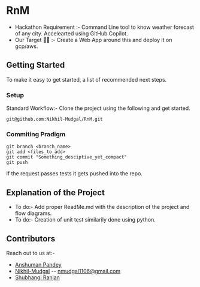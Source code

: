 # RnM

* Hackathon Requirement :- Command Line tool to know weather forecast of any city. Accelearted using GitHub Copilot.
* Our Target 🚀🚀 :- Create a Web App around this and deploy it on gcp/aws. 


## Getting Started

To make it easy to get started, a list of recommended next steps.

### Setup 

Standard Workflow:- 
Clone the project using the following and get started. 

```
git@github.com:Nikhil-Mudgal/RnM.git
```

### Commiting Pradigm 

```
git branch <branch_name>
git add <files_to_add>
git commit "Something_desciptive_yet_compact"
git push 

```
If the request passes tests it gets pushed into the repo. 

## Explanation of the Project

* To do:- Add proper ReadMe.md with the description of the project and flow diagrams. 
* To do:- Creation of unit test similarily done using python. 

## Contributors 

Reach out to us at:-
* [Anshuman Pandey]()
* [Nikhil-Mudgal](https://github.com/Nikhil-Mudgal) -- nmudgal1106@gmail.com
* [Shubhangi Ranjan]()

